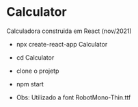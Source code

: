 # Calculator
Calculadora construida em React (nov/2021)

* npx create-react-app Calculator
* cd Calculator
* clone o projetp
* npm start

* Obs: Utilizado a font RobotMono-Thin.ttf
